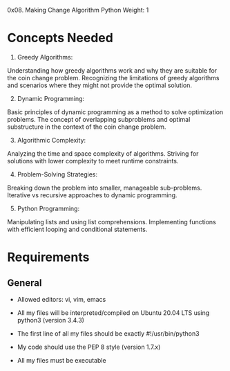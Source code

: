 0x08. Making Change
Algorithm
Python
 Weight: 1



# Concepts Needed

1. Greedy Algorithms:

Understanding how greedy algorithms work and why they are suitable for the coin change problem.
Recognizing the limitations of greedy algorithms and scenarios where they might not provide the optimal solution.

2. Dynamic Programming:

Basic principles of dynamic programming as a method to solve optimization problems.
The concept of overlapping subproblems and optimal substructure in the context of the coin change problem.

3. Algorithmic Complexity:

Analyzing the time and space complexity of algorithms.
Striving for solutions with lower complexity to meet runtime constraints.

4. Problem-Solving Strategies:

Breaking down the problem into smaller, manageable sub-problems.
Iterative vs recursive approaches to dynamic programming.

5. Python Programming:

Manipulating lists and using list comprehensions.
Implementing functions with efficient looping and conditional statements.


# Requirements
## General

- Allowed editors: vi, vim, emacs

- All my files will be interpreted/compiled on Ubuntu 20.04 LTS using python3 (version 3.4.3)

- The first line of all my files should be exactly #!/usr/bin/python3

- My code should use the PEP 8 style (version 1.7.x)

- All my files must be executable